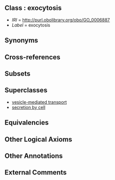 
## Class : exocytosis

 * *IRI* = http://purl.obolibrary.org/obo/GO_0006887
 * *Label* = exocytosis

## Synonyms


## Cross-references


## Subsets


## Superclasses

 * [vesicle-mediated transport](../../GO/92/GO_0016192.md)
 * [secretion by cell](../../GO/40/GO_0032940.md)

## Equivalencies


## Other Logical Axioms


## Other Annotations


## External Comments

